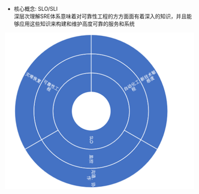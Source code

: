 



- 核心概念: SLO/SLI  
深层次理解SRE体系意味着对可靠性工程的方方面面有着深入的知识，并且能够应用这些知识来构建和维护高度可靠的服务和系统  

![img_16.png](img_16.png)